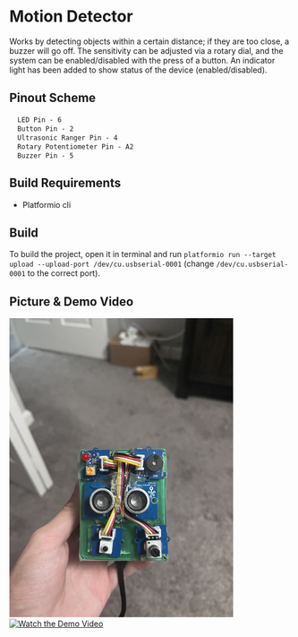 # Motion Detector
Works by detecting objects within a certain distance; if they are too close, a buzzer will go off. The sensitivity can be adjusted via a rotary dial, and the system can be enabled/disabled with the press of a button. An indicator light has been added to show status of the device (enabled/disabled).

## Pinout Scheme
```
  LED Pin - 6
  Button Pin - 2
  Ultrasonic Ranger Pin - 4
  Rotary Potentiometer Pin - A2
  Buzzer Pin - 5
```

## Build Requirements
 - Platformio cli

## Build
To build the project, open it in terminal and run `platformio run --target upload --upload-port /dev/cu.usbserial-0001` (change `/dev/cu.usbserial-0001` to the correct port).

## Picture & Demo Video
<img src="media/device.jpeg" alt="Device Picture" width="400"/> [![Watch the Demo Video](https://img.youtube.com/vi/46SMoDRWZgU/hqdefault.jpg)](https://youtube.com/shorts/46SMoDRWZgU)
